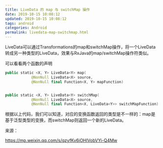 ```yaml
---
title: LiveData 的 map 与 switchMap 操作
date: 2019-10-15 10:08:12
updated: 2019-10-15 10:08:12
tags: android
categories: Android
permalink: livedata-map-switchmap.html
---
```


LiveData可以通过Transformations的map和switchMap操作，将一个LiveData转成另一种类型的LiveData，效果与RxJava的map/switchMap操作符类似。 

可以看看两个函数的声明

```kotlin
public static <X, Y> LiveData<Y> map(
            @NonNull LiveData<X> source,
            @NonNull final Function<X, Y> mapFunction)


public static <X, Y> LiveData<Y> switchMap(
            @NonNull LiveData<X> source,
            @NonNull final Function<X, LiveData<Y>> switchMapFunction)
```

根据以上代码，我们可以知道，对应的变换函数返回的类型是不一样的：map是基于泛型类型的变换，而switchMap则返回一个新的LiveData。

来源：

https://mp.weixin.qq.com/s/qzyfKv6iOHlVobVYi-Q4Mw